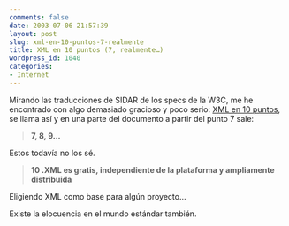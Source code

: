 ```yaml
---
comments: false
date: 2003-07-06 21:57:39
layout: post
slug: xml-en-10-puntos-7-realmente
title: XML en 10 puntos (7, realmente…)
wordpress_id: 1040
categories:
- Internet
---
```


Mirando las traducciones de SIDAR de los specs de la W3C, me he encontrado con algo demasiado gracioso y poco serio: [XML en 10 puntos](http://www.sidar.org/recur/desdi/traduc/es/xml/xml10p/xml10p.htm), se llama así y en una parte del documento a partir del punto 7 sale:





> 

> 
> **7, 8, 9…**  

Estos todavía no los sé. 
> 
> 






> 

> 
> **10 .XML es gratis, independiente de la plataforma y ampliamente distribuida**  

Eligiendo XML como base para algún proyecto…
> 
> 






Existe la elocuencia en el mundo estándar también.




 
